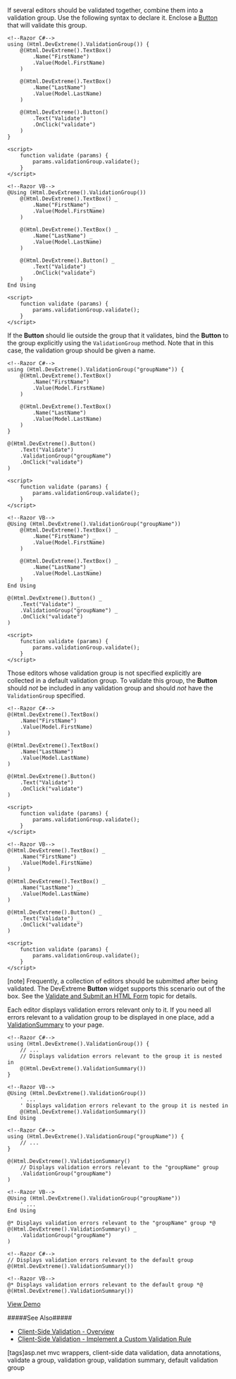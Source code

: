 If several editors should be validated together, combine them into a validation group. Use the following syntax to declare it. Enclose a [Button](/api-reference/10%20UI%20Widgets/dxButton '/Documentation/ApiReference/UI_Widgets/dxButton/') that will validate this group.

    <!--Razor C#-->
    using (Html.DevExtreme().ValidationGroup()) {
        @(Html.DevExtreme().TextBox()
            .Name("FirstName")
            .Value(Model.FirstName)
        )

        @(Html.DevExtreme().TextBox()
            .Name("LastName")
            .Value(Model.LastName)
        )

        @(Html.DevExtreme().Button()
            .Text("Validate")
            .OnClick("validate")
        )
    }

    <script>
        function validate (params) {
            params.validationGroup.validate();
        }
    </script>

    <!--Razor VB-->
    @Using (Html.DevExtreme().ValidationGroup())
        @(Html.DevExtreme().TextBox() _
            .Name("FirstName") _
            .Value(Model.FirstName)
        )

        @(Html.DevExtreme().TextBox() _
            .Name("LastName") _
            .Value(Model.LastName)
        )

        @(Html.DevExtreme().Button() _
            .Text("Validate") _
            .OnClick("validate")
        )
    End Using

    <script>
        function validate (params) {
            params.validationGroup.validate();
        }
    </script>

If the **Button** should lie outside the group that it validates, bind the **Button** to the group explicitly using the `ValidationGroup` method. Note that in this case, the validation group should be given a name.

    <!--Razor C#-->
    using (Html.DevExtreme().ValidationGroup("groupName")) {
        @(Html.DevExtreme().TextBox()
            .Name("FirstName")
            .Value(Model.FirstName)
        )

        @(Html.DevExtreme().TextBox()
            .Name("LastName")
            .Value(Model.LastName)
        )
    }

    @(Html.DevExtreme().Button()
        .Text("Validate")
        .ValidationGroup("groupName")
        .OnClick("validate")
    )

    <script>
        function validate (params) {
            params.validationGroup.validate();
        }
    </script>

    <!--Razor VB-->
    @Using (Html.DevExtreme().ValidationGroup("groupName"))
        @(Html.DevExtreme().TextBox() _
            .Name("FirstName") _
            .Value(Model.FirstName)
        )

        @(Html.DevExtreme().TextBox() _
            .Name("LastName") _
            .Value(Model.LastName)
        )
    End Using

    @(Html.DevExtreme().Button() _
        .Text("Validate") _
        .ValidationGroup("groupName") _
        .OnClick("validate")
    )

    <script>
        function validate (params) {
            params.validationGroup.validate();
        }
    </script>

Those editors whose validation group is not specified explicitly are collected in a default validation group. To validate this group, the **Button** should _not_ be included in any validation group and should _not_ have the `ValidationGroup` specified.

    <!--Razor C#-->
    @(Html.DevExtreme().TextBox()
        .Name("FirstName")
        .Value(Model.FirstName)
    )

    @(Html.DevExtreme().TextBox()
        .Name("LastName")
        .Value(Model.LastName)
    )

    @(Html.DevExtreme().Button()
        .Text("Validate")
        .OnClick("validate")
    )

    <script>
        function validate (params) {
            params.validationGroup.validate();
        }
    </script>

    <!--Razor VB-->
    @(Html.DevExtreme().TextBox() _
        .Name("FirstName") _
        .Value(Model.FirstName)
    )

    @(Html.DevExtreme().TextBox() _
        .Name("LastName") _
        .Value(Model.LastName)
    )

    @(Html.DevExtreme().Button() _
        .Text("Validate") _
        .OnClick("validate")
    )

    <script>
        function validate (params) {
            params.validationGroup.validate();
        }
    </script>

[note] Frequently, a collection of editors should be submitted after being validated. The DevExtreme **Button** widget supports this scenario out of the box. See the [Validate and Submit an HTML Form](/concepts/35%20ASP.NET%20MVC%20Wrappers/35%20Client-Side%20Data%20Validation/25%20Validate%20and%20Submit%20an%20HTML%20Form.md '/Documentation/Guide/ASP.NET_MVC_Wrappers/Client-Side_Data_Validation/Validate_and_Submit_an_HTML_Form/') topic for details.

Each editor displays validation errors relevant only to it. If you need all errors relevant to a validation group to be displayed in one place, add a [ValidationSummary](/api-reference/10%20UI%20Widgets/dxValidationSummary '/Documentation/ApiReference/UI_Widgets/dxValidationSummary/') to your page.

    <!--Razor C#-->
    using (Html.DevExtreme().ValidationGroup()) {
        // ...
        // Displays validation errors relevant to the group it is nested in
        @(Html.DevExtreme().ValidationSummary())
    }

    <!--Razor VB-->
    @Using (Html.DevExtreme().ValidationGroup())
        ' ...
        ' Displays validation errors relevant to the group it is nested in
        @(Html.DevExtreme().ValidationSummary())
    End Using

<!---->

    <!--Razor C#-->
    using (Html.DevExtreme().ValidationGroup("groupName")) {
        // ...
    }

    @(Html.DevExtreme().ValidationSummary()
        // Displays validation errors relevant to the "groupName" group
        .ValidationGroup("groupName")
    )

    <!--Razor VB-->
    @Using (Html.DevExtreme().ValidationGroup("groupName"))
        ' ...
    End Using

    @* Displays validation errors relevant to the "groupName" group *@
    @(Html.DevExtreme().ValidationSummary() _
        .ValidationGroup("groupName")
    )

<!---->

    <!--Razor C#-->
    // Displays validation errors relevant to the default group
    @(Html.DevExtreme().ValidationSummary())

    <!--Razor VB-->
    @* Displays validation errors relevant to the default group *@
    @(Html.DevExtreme().ValidationSummary())

<a href="https://js.devexpress.com/Demos/WidgetsGallery/Demo/Validation/Overview/Mvc/Light/" class="button orange small fix-width-155" target="_blank">View Demo</a>

#####See Also#####
- [Client-Side Validation - Overview](/concepts/35%20ASP.NET%20MVC%20Wrappers/35%20Client-Side%20Data%20Validation/01%20Overview.md '/Documentation/Guide/ASP.NET_MVC_Wrappers/Client-Side_Data_Validation/Overview/')
- [Client-Side Validation - Implement a Custom Validation Rule](/concepts/35%20ASP.NET%20MVC%20Wrappers/35%20Client-Side%20Data%20Validation/20%20Implement%20a%20Custom%20Validation%20Rule.md '/Documentation/Guide/ASP.NET_MVC_Wrappers/Client-Side_Data_Validation/Implement_a_Custom_Validation_Rule/')

[tags]asp.net mvc wrappers, client-side data validation, data annotations, validate a group, validation group, validation summary, default validation group